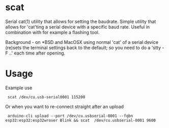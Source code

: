 # scat

Serial cat(1) utility that allows for setting the baudrate.
Simple utility that allows for 'cat'ting a serial device 
with a specific baud rate. Useful in combination with
for example a flashing tool. 

Background - on *BSD and MacOSX using normal 'cat' of a 
serial device (re)sets the terminal settings back to the
default; so you need to do a 'stty -F ..' each time 
after opening. 

# Usage

Example use

     scat /dev/cu.usb-serial0001 115200

Or when you want to re-connect straight after an upload

     arduino-cli upload --port /dev/cu.usbserial-0001 --fqbn esp32:esp32:esp32wrover Blink && scat  /dev/cu.usbserial-0001 9600


